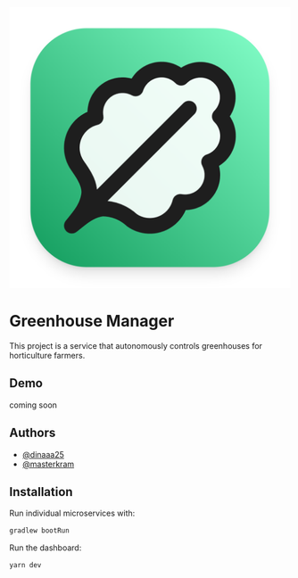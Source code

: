 
![Logo](logo.png)


# Greenhouse Manager

This project is a service that autonomously controls greenhouses for horticulture farmers.


## Demo

coming soon


## Authors

- [@dinaaa25](https://github.com/dinaaa25)
- [@masterkram](https://github.com/masterkram)

## Installation

Run individual microservices with:

```bash
gradlew bootRun
```

Run the dashboard:
```bash
yarn dev
```

